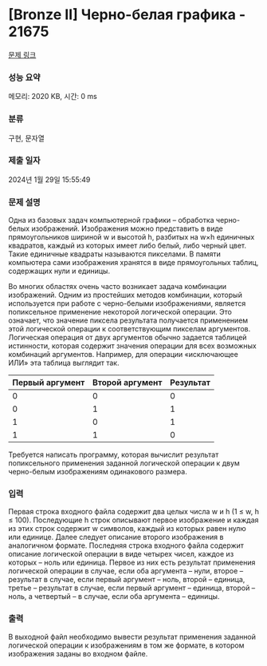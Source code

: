 # [Bronze II] Черно-белая графика - 21675 

[문제 링크](https://www.acmicpc.net/problem/21675) 

### 성능 요약

메모리: 2020 KB, 시간: 0 ms

### 분류

구현, 문자열

### 제출 일자

2024년 1월 29일 15:55:49

### 문제 설명

<p>Одна из базовых задач компьютерной графики – обработка черно-белых изображений. Изображения можно представить в виде прямоугольников шириной w и высотой h, разбитых на w×h единичных квадратов, каждый из которых имеет либо белый, либо черный цвет. Такие единичные квадраты называются пикселами. В памяти компьютера сами изображения хранятся в виде прямоугольных таблиц, содержащих нули и единицы.</p>

<p>Во многих областях очень часто возникает задача комбинации изображений. Одним из простейших методов комбинации, который используется при работе с черно-белыми изображениями, является попиксельное применение некоторой логической операции. Это означает, что значение пиксела результата получается применением этой логической операции к соответствующим пикселам аргументов. Логическая операция от двух аргументов обычно задается таблицей истинности, которая содержит значения операции для всех возможных комбинаций аргументов. Например, для операции «исключающее ИЛИ» эта таблица выглядит так.</p>

<table class="table table-bordered th-center td-center table-center-30">
	<thead>
		<tr>
			<th>Первый аргумент</th>
			<th>Второй аргумент</th>
			<th>Результат</th>
		</tr>
	</thead>
	<tbody>
		<tr>
			<td>0</td>
			<td>0</td>
			<td>0</td>
		</tr>
		<tr>
			<td>0</td>
			<td>1</td>
			<td>1</td>
		</tr>
		<tr>
			<td>1</td>
			<td>0</td>
			<td>1</td>
		</tr>
		<tr>
			<td>1</td>
			<td>1</td>
			<td>0</td>
		</tr>
	</tbody>
</table>

<p>Требуется написать программу, которая вычислит результат попиксельного применения заданной логической операции к двум черно-белым изображениям одинакового размера.</p>

### 입력 

 <p>Первая строка входного файла содержит два целых числа w и h (1 ≤ w, h ≤ 100). Последующие h строк описывают первое изображение и каждая из этих строк содержит w символов, каждый из которых равен нулю или единице. Далее следует описание второго изображения в аналогичном формате. Последняя строка входного файла содержит описание логической операции в виде четырех чисел, каждое из которых – ноль или единица. Первое из них есть результат применения логической операции в случае, если оба аргумента – нули, второе – результат в случае, если первый аргумент – ноль, второй – единица, третье – результат в случае, если первый аргумент – единица, второй – ноль, а четвертый – в случае, если оба аргумента – единицы.</p>

### 출력 

 <p>В выходной файл необходимо вывести результат применения заданной логической операции к изображениям в том же формате, в котором изображения заданы во входном файле.</p>

